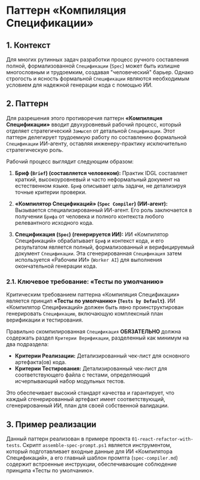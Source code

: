 # Паттерн «Компиляция Спецификации»

## 1. Контекст

Для многих рутинных задач разработки процесс ручного составления полной, формализованной `Спецификации` (`Spec`) может быть излишне многословным и трудоемким, создавая "человеческий" барьер. Однако строгость и ясность формальной `Спецификации` являются необходимым условием для надежной генерации кода с помощью ИИ.

## 2. Паттерн

Для разрешения этого противоречия паттерн **«Компиляция Спецификации»** вводит двухуровневый рабочий процесс, который отделяет стратегический `Замысел` от детальной `Спецификации`. Этот паттерн делегирует трудоемкую работу по составлению формальной `Спецификации` ИИ-агенту, оставляя инженеру-практику исключительно стратегическую роль.

Рабочий процесс выглядит следующим образом:

1.  **Бриф (`Brief`) (составляется человеком):** Практик IDGL составляет краткий, высокоуровневый и часто неформальный документ на естественном языке. `Бриф` описывает цель задачи, не детализируя точные критерии проверки.

2.  **«Компилятор Спецификаций» (`Spec Compiler`) (ИИ-агент):** Вызывается специализированный ИИ-агент. Его роль заключается в получении `Брифа` от человека и полного контекста любого релевантного исходного кода.

3.  **Спецификация (`Spec`) (генерируется ИИ):** ИИ «Компилятор Спецификаций» обрабатывает `Бриф` и контекст кода, и его результатом является полный, формализованный и верифицируемый документ `Спецификации`. Эта сгенерированная `Спецификация` затем используется «Рабочим ИИ» (`Worker AI`) для выполнения окончательной генерации кода.

### 2.1. Ключевое требование: «Тесты по умолчанию»

Критическим требованием паттерна «Компиляция Спецификации» является принцип **«Тесты по умолчанию» (`Tests by Default`)**. ИИ «Компилятор Спецификаций» должен быть явно проинструктирован генерировать `Спецификацию`, включающую комплексный план верификации и тестирования.

Правильно скомпилированная `Спецификация` **ОБЯЗАТЕЛЬНО** должна содержать раздел `Критерии Верификации`, разделенный как минимум на два подраздела:
*   **Критерии Реализации:** Детализированный чек-лист для основного артефакта(ов) кода.
*   **Критерии Тестирования:** Детализированный чек-лист для соответствующего файла с тестами, определяющий исчерпывающий набор модульных тестов.

Это обеспечивает высокий стандарт качества и гарантирует, что каждый сгенерированный артефакт имеет соответствующий, сгенерированный ИИ, план для своей собственной валидации.

## 3. Пример реализации

Данный паттерн реализован в примере проекта `01-react-refactor-with-tests`. Скрипт `assemble-spec-prompt.ps1` является инструментом, который подготавливает входные данные для ИИ «Компилятора Спецификаций», а его главный шаблон промпта (`spec-compiler.md`) содержит встроенные инструкции, обеспечивающие соблюдение принципа «Тесты по умолчанию».
